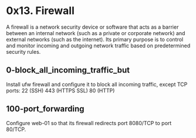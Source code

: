 # 0x13. Firewall

A firewall is a network security device or software that acts as a barrier between an internal network (such as a private or corporate network) and external networks (such as the internet). Its primary purpose is to control and monitor incoming and outgoing network traffic based on predetermined security rules.

## 0-block_all_incoming_traffic_but

Install ufw firewall and configure it to block all incoming traffic, except TCP ports:
22 (SSH)
443 (HTTPS SSL)
80 (HTTP)

## 100-port_forwarding

Configure web-01 so that its firewall redirects port 8080/TCP to port 80/TCP.

